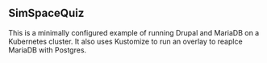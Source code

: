 ## SimSpaceQuiz

This is a minimally configured example of running Drupal and MariaDB on a Kubernetes cluster. It also uses Kustomize to run an overlay to reaplce MariaDB with Postgres.
